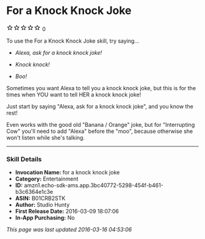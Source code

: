 # For a Knock Knock Joke
![0 stars](../../../images/ic_star_border_black_18dp_1x.png)![0 stars](../../../images/ic_star_border_black_18dp_1x.png)![0 stars](../../../images/ic_star_border_black_18dp_1x.png)![0 stars](../../../images/ic_star_border_black_18dp_1x.png)![0 stars](../../../images/ic_star_border_black_18dp_1x.png) 0

To use the For a Knock Knock Joke skill, try saying...

* *Alexa, ask for a knock knock joke!*

* *Knock knock!*

* *Boo!*

Sometimes you want Alexa to tell you a knock knock joke, but this is for the times when YOU want to tell HER a knock knock joke!

Just start by saying "Alexa, ask for a knock knock joke", and you know the rest!

Even works with the good old "Banana / Orange" joke, but for "Interrupting Cow" you'll need to add "Alexa" before the "moo", because otherwise she won't listen while she's talking.

***

### Skill Details

* **Invocation Name:** for a knock knock joke
* **Category:** Entertainment
* **ID:** amzn1.echo-sdk-ams.app.3bc40772-5298-454f-b461-b3c6364e1c3e
* **ASIN:** B01CRB2STK
* **Author:** Studio Hunty
* **First Release Date:** 2016-03-09 18:07:06
* **In-App Purchasing:** No

*This page was last updated 2016-03-16 04:53:06*
